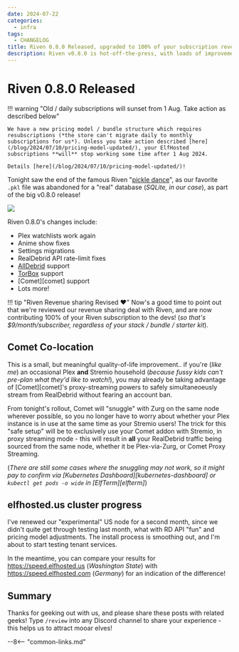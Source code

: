 ```yaml
---
date: 2024-07-22
categories:
  - infra
tags:
  - CHANGELOG
title: Riven 0.8.0 Released, upgraded to 100% of your subscription revenue!
description: Riven v0.8.0 is hot-off-the-press, with loads of improvements / features! Also, 100% of your Riven subscription now goes to the devs!
---
```


# Riven 0.8.0 Released

!!! warning "Old / daily subscriptions will sunset from 1 Aug. Take action as described below"

    We have a new pricing model / bundle structure which requires resubscriptions (*the store can't migrate daily to monthly subscriptions for us*). Unless you take action described [here](/blog/2024/07/10/pricing-model-updated/), your ElfHosted subscriptions **will** stop working some time after 1 Aug 2024. 

    Details [here](/blog/2024/07/10/pricing-model-updated/)!

Tonight saw the end of the famous Riven "[pickle dance](https://store.elfhosted.com/product/pickle-dance-mug)", as our favorite `.pkl` file was abandoned for a "real" database (*SQLite, in our case*), as part of the big v0.8.0 release!

![](/images/blog/riven-rip-pickle.png)

Riven 0.8.0's changes include:

* Plex watchlists work again
* Anime show fixes
* Settings migrations
* RealDebrid API rate-limit fixes
* [AllDebrid](https://store.elfhosted.com/product/rclone-alldebrid-pia) support
* [TorBox](https://store.elfhosted.com/product/torbox-mount) support
* [Comet][comet] support
* Lots more!

!!! tip "Riven Revenue sharing Revised ❤️"
    Now's a good time to point out that we're reviewed our revenue sharing deal with Riven, and are now contributing 100% of your Riven subscription to the devs! (*so that's $9/month/subscriber, regardless of your stack / bundle / starter kit*).

<!-- more -->

## Comet Co-location

This is a small, but meaningful quality-of-life improvement.. if you're (*like me*) an occasional Plex **and** Stremio household (*because fussy kids can't pre-plan what they'd like to watch!*), you may already be taking advantage of [Comet][comet]'s proxy-streaming powers to safely simultaneoeusly stream from RealDebrid without fearing an account ban.

From tonight's rollout, Comet will "snuggle" with Zurg on the same node wherever possible, so you no longer have to worry about whether your Plex instance is in use at the same time as your Stremio users! The trick for this "safe setup" will be to exclusively use your Comet addon with Stremio, in proxy streaming mode - this will result in **all** your RealDebrid traffic being sourced from the same node, whether it be Plex-via-Zurg, or Comet Proxy Streaming.

(*There are still some cases where the snuggling may not work, so it might pay to confirm via [Kubernetes Dashboard][kubernetes-dashboard] or `kubectl get pods -o wide` in [ElfTerm][elfterm]*)

## elfhosted.us cluster progress

I've renewed our "experimental" US node for a second month, since we didn't quite get through testing last month, what with RD API "fun" and pricing model adjustments. The install process is smoothing out, and I'm about to start testing tenant services.

In the meantime, you can compare your results for https://speed.elfhosted.us (*Washington State*) with https://speed.elfhosted.com (*Germany*) for an indication of the difference!

## Summary

Thanks for geeking out with us, and please share these posts with related geeks! Type `/review` into any Discord channel to share your experience - this helps us to attract mooar elves!

--8<-- "common-links.md"

